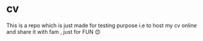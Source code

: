 # cv
This is a repo which is just made for testing purpose i.e to host my cv online and share it with fam , just for FUN 😊
